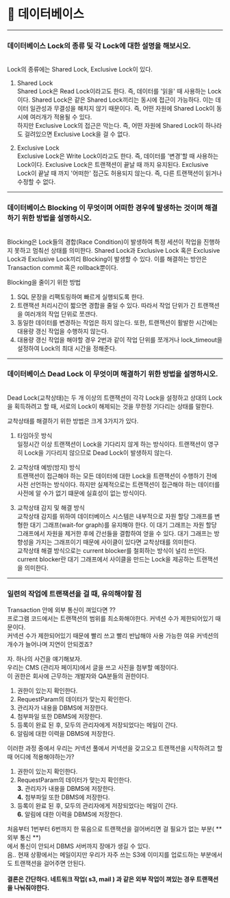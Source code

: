 # 🐼 데이터베이스




---


### 데이터베이스 Lock의 종류 및 각 Lock에 대한 설명을 해보시오.    
</br>
Lock의 종류에는 Shared Lock, Exclusive Lock이 있다.    
    
1) Shared Lock    
Shared Lock은 Read Lock이라고도 한다. 즉, 데이터를 '읽을' 때 사용하는 Lock이다. Shared Lock은 같은 Shared Lock끼리는 동시에 접근이 가능하다.
이는 데이터 일관성과 무결성을 해치지 않기 때문이다. 즉, 어떤 자원에 Shared Lock이 동시에 여러개가 적용될 수 있다.    
하지만 Exclusive Lock의 접근은 막는다. 즉, 어떤 자원에 Shared Lock이 하나라도 걸려있으면 Exclusive Lock을 걸 수 없다.    
     
2) Exclusive Lock    
Exclusive Lock은 Write Lock이라고도 한다. 즉, 데이터를 '변경'할 때 사용하는 Lock이다. Exclusive Lock은 트랜잭션이 끝날 때 까지 유지된다.
Exclusive Lock이 끝날 때 까지 '어떠한' 접근도 허용되지 않는다. 즉, 다른 트랜잭션이 읽거나 수정할 수 없다.    

---


### 데이터베이스 Blocking 이 무엇이며 어떠한 경우에 발생하는 것이며 해결하기 위한 방법을 설명하시오.    
</br>          
Blocking은 Lock들의 경합(Race Condition)이 발생하여 특정 세션이 작업을 진행하지 못하고 멈춰선 상태를 의미한다.    
Shared Lock과 Exclusive Lock 혹은 Exclusive Lock과 Exclusive Lock끼리 Blocking이 발생할 수 있다. 이를 해결하는 방안은 Transaction commit 혹은 rollback뿐이다.    
    
Blocking을 줄이기 위한 방법    
1. SQL 문장을 리팩토링하여 빠르게 실행되도록 한다.    
2. 트랜잭션 처리시간이 짧으면 경합을 줄일 수 있다. 따라서 작업 단위가 긴 트랜잭션을 여러개의 작업 단위로 쪼갠다.   
3. 동일한 데이터를 변경하는 작업은 하지 않는다. 또한, 트랜잭션이 활발한 시간에는 대용량 갱신 작업을 수행하지 않는다.    
4. 대용량 갱신 작업을 해야할 경우 2번과 같이 작업 단위를 쪼개거나 lock_timeout을 설정하여 Lock의 최대 시간을 정해준다.    

---



### 데이터베이스 Dead Lock 이 무엇이며 해결하기 위한 방법을 설명하시오.    
</br>    
Dead Lock(교착상태)는 두 개 이상의 트랜잭션이 각각 Lock을 설정하고 상대의 Lock을 획득하려고 할 때, 서로의 Lock이 해제되는 것을 무한정 기다리는 상태를 말한다.   
    
교착상태를 해결하기 위한 방법은 크게 3가지가 있다.    
1) 타임아웃 방식    
일정시간 이상 트랜잭션이 Lock을 기다리지 않게 하는 방식이다. 트랜잭션이 영구히 Lock을 기다리지 않으므로 Dead Lock이 발생하지 않는다.    
    
2) 교착상태 예방(방지) 방식   
트랜잭션이 접근해야 하는 모든 데이터에 대한 Lock을 트랜잭션이 수행하기 전에 사전 선언하는 방식이다. 하지만 실제적으로는 트랜잭션이 접근해야 하는 데이터를 사전에 알 수가 없기 떄문에 실효성이 없는 방식이다.
    
3) 교착상태 감지 및 해결 방식    
교착상태 감지를 위하여 데이터베이스 시스템은 내부적으로 자원 할당 그래프를 변형한 대기 그래프(wait-for graph)를 유지해야 한다. 이 대기 그래프는 자원 할당 그래프에서 자원을 제거한 후에 간선들을 결합하여 얻을 수 있다. 대기 그래프는 방향성을 가지는 그래프이기 때문에 사이클이 있다면 교착상태를 의미한다.    
교착상태 해결 방식으로는 current blocker를 철회하는 방식이 널리 쓰인다. current blocker란 대기 그래프에서 사이클을 만드는 Lock을 제공하는 트랜잭션을 의미한다.


---

### 일련의 작업에 트랜잭션을 걸 때, 유의해야할 점

Transaction 안에 외부 통신이 껴있다면 ?? <br>
프로그램 코드에서는 트랜잭션의 범위를 최소화해야한다. 커넥션 수가 제한되어있기 때문이다.  <br>
커넥션 수가 제한되어있기 때문에 빨리 쓰고 빨리 반납해야 사용 가능한 여유 커넥션의 개수가 늘어나며 지연이 안되겠죠? <br>

자. 하나의 사건을 얘기해보자. <br>
우리는 CMS (관리자 페이지)에서 글을 쓰고 사진을 첨부할 예정이다. <br>
이 권한은 회사에 근무하는 개발자와 QA분들의 권한이다. <br>

1. 권한이 있는지 확인한다. <br>
2. RequestParam의  데이터가 맞는지 확인한다. <br>
3. 관리자가 내용을 DBMS에 저장한다. <br>
4. 첨부파일 또한 DBMS에 저장한다.<br>
5. 등록이 완료 된 후, 모두의 관리자에게 저장되었다는 메일이 간다.<br>
6. 알림에 대한 이력을 DBMS에 저장한다. <br>

이러한 과정 중에서 우리는 커넥션 풀에서 커넥션을 갖고오고 트랜잭션을 시작하려고 할 때 어디에 적용해야하는가?<br>


1. 권한이 있는지 확인한다.<br>
2. RequestParam의  데이터가 맞는지 확인한다.<br>
**3.** 관리자가 내용을 DBMS에 저장한다.<br>
**4.** 첨부파일 또한 DBMS에 저장한다.<br>
5. 등록이 완료 된 후, 모두의 관리자에게 저장되었다는 메일이 간다.<br>
**6.** 알림에 대한 이력을 DBMS에 저장한다. <br>

처음부터 1번부터 6번까지 한 묶음으로 트랜잭션을 걸어버리면 걸 필요가 없는 부분( **외부 통신 **) <br>
에서 통신이 안되서 DBMS 서버까지 장애가 생길 수 있다.<br>
음.. 현재 상황에서는 메일이지만 우리가 자주 쓰는 S3에 이미지를 업로드하는 부분에서도 트랜잭션을 걸어주면 안된다. <br>
<br>
**결론은 간단하다. 네트워크 작업( s3, mail ) 과 같은 외부 작업이 껴있는 경우 트랜잭션을 나눠줘야한다.** <br>


